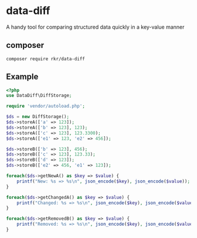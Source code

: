 # data-diff
A handy tool for comparing structured data quickly in a key-value manner

## composer

`composer require rkr/data-diff`

## Example

```PHP
<?php
use DataDiff\DiffStorage;

require 'vendor/autoload.php';

$ds = new DiffStorage();
$ds->storeA(['a' => 123]);
$ds->storeA(['b' => 123], 123);
$ds->storeA(['c' => 123], 123.3300);
$ds->storeA(['e1' => 123, 'e2' => 456]);

$ds->storeB(['b' => 123], 456);
$ds->storeB(['c' => 123], 123.33);
$ds->storeB(['d' => 123]);
$ds->storeB(['e2' => 456, 'e1' => 123]);

foreach($ds->getNewA() as $key => $value) {
	printf("New: %s => %s\n", json_encode($key), json_encode($value));
}

foreach($ds->getChangedA() as $key => $value) {
	printf("Changed: %s => %s\n", json_encode($key), json_encode($value));
}

foreach($ds->getRemovedB() as $key => $value) {
	printf("Removed: %s => %s\n", json_encode($key), json_encode($value));
}
```